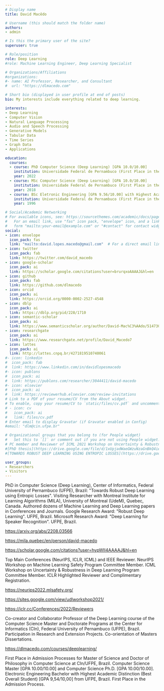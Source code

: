 ```yaml
---
# Display name
title: David Macêdo

# Username (this should match the folder name)
authors:
- admin

# Is this the primary user of the site?
superuser: true

# Role/position
role: Deep Learning
#role: Machine Learning Engineer, Deep Learning Specialist

# Organizations/Affiliations
#organizations:
#- name: AI Professor, Researcher, and Consultant
#  url: "https://dlmacedo.com"

# Short bio (displayed in user profile at end of posts)
bio: My interests include everything related to deep learning.

interests:
- Deep Learning
- Computer Vision
- Natural Language Processing
- Audio and Speech Processing
- Generative Models
- Tabular Data
- Time Series
- Graph Data
- Applications

education:
  courses:
  - course: PhD Computer Science (Deep Learning) [GPA 10.0/10.00]
    institution: Universidade Federal de Pernambuco (First Place in the Admission Process)
    year: 2022
  - course: MSc Computer Science (Deep Learning) [GPA 10.0/10.00]
    institution: Universidade Federal de Pernambuco (First Place in the Admission Process)
    year: 2018
  - course: BSc Eletronic Engineering [GPA 9.56/10.00] with Highest Academic Distinction (Best Overall Student)
    institution: Universidade Federal de Pernambuco (First Place in the Admission Process)
    year: 1996

# Social/Academic Networking
# For available icons, see: https://sourcethemes.com/academic/docs/page-builder/#icons
#   For an email link, use "fas" icon pack, "envelope" icon, and a link in the
#   form "mailto:your-email@example.com" or "#contact" for contact widget.
social:
- icon: envelope
  icon_pack: fas
  link: "mailto:david.lopes.macedo@gmail.com"  # For a direct email link, use "mailto:dlm@cin.ufpe.br".
- icon: twitter
  icon_pack: fab
  link: https://twitter.com/david_macedo
- icon: google-scholar
  icon_pack: ai
  link: https://scholar.google.com/citations?user=brurqxoAAAAJ&hl=en
- icon: github
  icon_pack: fab
  link: https://github.com/dlmacedo
- icon: orcid
  icon_pack: ai
  link: https://orcid.org/0000-0002-2527-4548
- icon: dblp
  icon_pack: ai
  link: https://dblp.org/pid/228/1710
- icon: semantic-scholar
  icon_pack: ai
  link: https://www.semanticscholar.org/author/David-Mac%C3%AAdo/51473026
- icon: researchgate
  icon_pack: ai
  link: https://www.researchgate.net/profile/David_Macedo7
- icon: lattes
  icon_pack: ai
  link: http://lattes.cnpq.br/4271819510740061
#- icon: linkedin
#  icon_pack: fab
#  link: https://www.linkedin.com/in/davidlopesmacedo
#- icon: publons
#  icon_pack: ai
#  link: https://publons.com/researcher/3044411/david-macedo
#- icon: elsevier
#  icon_pack: ai
#  link: https://reviewerhub.elsevier.com/review-invitations
# Link to a PDF of your resume/CV from the About widget.
# To enable, copy your resume/CV to `static/files/cv.pdf` and uncomment the lines below.
# - icon: cv
#   icon_pack: ai
#   link: files/cv.pdf
# Enter email to display Gravatar (if Gravatar enabled in Config)
#email: "dlm@cin.ufpe.br"

# Organizational groups that you belong to (for People widget)
#   Set this to `[]` or comment out if you are not using People widget.
# PC member and Reviewer of ICML 2021 Workshop on Uncertainty & Robustness in Deep Learning.
#[PhD thesis](https://drive.google.com/file/d/1xUpjadWaeGWzuNzaGnBkQ4ieNKkvmOZf/view?usp=sharing)
#[TOWARDS ROBUST DEEP LEARNING USING ENTROPIC LOSSES](https://drive.google.com/file/d/1dq1o7KqH_UEO5tt6YDx2Z2Hr8rVJkQzD/view?usp=sharing)

user_groups:
- Researchers
- Visitors
---
```


PhD in Computer Science (Deep Learning), Center of Informatics, Federal University of Pernambuco (UFPE), Brazil: "Towards Robust Deep Learning using Entropic Losses". Visiting Researcher with Montreal Institute for Learning Algorithms (MILA), University of Montreal (UdeM), Quebec, Canada. Authored dozens of Machine Learning and Deep Learning papers in Conferences and Journals. Google Research Award: "Robust Deep Learning". UFPE, Brazil. Microsoft Research Award: "Deep Learning for Speaker Recognition". UFPE, Brazil.

https://arxiv.org/abs/2208.03566

https://mila.quebec/en/person/david-macedo

https://scholar.google.com/citations?user=hypWII4AAAAJ&hl=en

Top Main Conferences (NeurIPS, ICLR, ICML) and IEEE Reviewer. NeurIPS Workshop on Machine Learning Safety Program Committee Member. ICML Workshop on Uncertainty & Robustness in Deep Learning Program Committee Member. ICLR Highlighted Reviewer and Complimentary Registration.

https://neurips2022.mlsafety.org/

https://sites.google.com/view/udlworkshop2021/

https://iclr.cc/Conferences/2022/Reviewers

Co-creator and Collaborator Professor of the Deep Learning course of the Computer Science Master and Doctorate Programs at the Center for Informatics (CIn), Federal University of Pernambuco (UFPE), Brazil. Participation in Research and Extension Projects. Co-orientation of Masters Dissertations.

https://dlmacedo.com/courses/deeplearning/

First Place in Admission Processes for Master of Science and Doctor of Philosophy in Computer Science at CIn/UFPE, Brazil. Computer Science Master [GPA 10.00/10.00] and Computer Science Ph.D. [GPA 10.00/10.00]. Electronic Engineering Bachelor with Highest Academic Distinction (Best Overall Student) [GPA 9,54/10,00] from UFPE, Brazil. First Place in the Admission Process.
